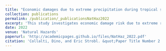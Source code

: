 ```yaml
---
title: "Economic damages due to extreme precipitation during tropical storms: evidence from Jamaica"
collection: publications
permalink: /publication/_publicationsNatHaz2022
excerpt: 'This study investigates economic damage risk due to extreme rainfall during tropical storms in Jamaica. '
date: 2022
venue: 'Natural Hazards'
paperurl: 'http://academicpages.github.io/files/NatHaz_2022.pdf'
citation: 'Collalti, Dino, and Eric Strobl. &quot;Paper Title Number 2.&quot; <i>Journal 1</i>. 1(2).'
---
```


